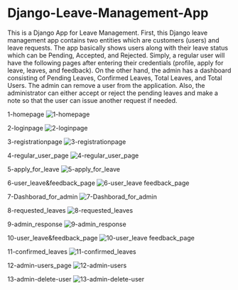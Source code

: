 # Django-Leave-Management-App


This is a Django App for Leave Management. First, this Django leave management app contains two entities which are customers (users) and leave requests. The app basically shows users along with their leave status which can be Pending, Accepted, and Rejected. Simply, a regular user will have the following pages after entering their credentials (profile, apply for leave, leaves, and feedback). On the other hand, the admin has a dashboard consisting of Pending Leaves, Confirmed Leaves, Total Leaves, and Total Users. The admin can remove a user from the application. Also, the administrator can either accept or reject the pending leaves and make a note so that the user can issue another request if needed.



1-homepage
![1-homepage](https://user-images.githubusercontent.com/55976225/159516998-1e2ee9dd-91d9-481e-900b-29ca71982519.png)



2-loginpage
![2-loginpage](https://user-images.githubusercontent.com/55976225/159517082-da75eb43-106e-4650-80a4-2d6be6cd1bac.png)



3-registrationpage
![3-registrationpage](https://user-images.githubusercontent.com/55976225/159517140-860d5627-7dc1-43d1-ad2f-e963cb8df5d5.png)



4-regular_user_page
![4-regular_user_page](https://user-images.githubusercontent.com/55976225/159517212-f1ba8022-47b2-413e-9a5a-688d0239e157.png)



5-apply_for_leave
![5-apply_for_leave](https://user-images.githubusercontent.com/55976225/159517308-6f99038d-a34a-4567-b08c-4d6b373ca397.png)



6-user_leave&feedback_page
![6-user_leave feedback_page](https://user-images.githubusercontent.com/55976225/159517371-e84552b1-5319-4910-97fc-869481394d3c.png)



7-Dashborad_for_admin
![7-Dashborad_for_admin](https://user-images.githubusercontent.com/55976225/159517438-2d3ef020-0090-4c1d-8f84-148e44d6f739.png)



8-requested_leaves
![8-requested_leaves](https://user-images.githubusercontent.com/55976225/159517509-d0b50523-ec26-43dd-9c35-2ea62734787a.png)



9-admin_response
![9-admin_response](https://user-images.githubusercontent.com/55976225/159517586-5595f4a2-c28e-453f-991f-e34fb328abf9.png)



10-user_leave&feedback_page
![10-user_leave feedback_page](https://user-images.githubusercontent.com/55976225/159517645-ad77856c-c2a5-4496-a62e-629f382a3144.png)



11-confirmed_leaves
![11-confirmed_leaves](https://user-images.githubusercontent.com/55976225/159517704-7baa2618-26cb-44ea-8b09-1df4f4274dbc.png)



12-admin-users_page
![12-admin-users](https://user-images.githubusercontent.com/55976225/159517835-ef6e58d9-430b-4aae-9bc3-b2a4870c62bb.png)



13-admin-delete-user
![13-admin-delete-user](https://user-images.githubusercontent.com/55976225/159517946-5119372c-aa4a-4b47-8b66-9198d454f8af.png)


